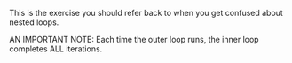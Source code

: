 This is the exercise you should refer back to when you get confused about nested loops.

AN IMPORTANT NOTE:
Each time the outer loop runs, the inner loop completes ALL iterations.
